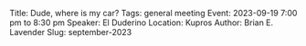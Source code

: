 Title: Dude, where is my car?
Tags: general meeting
Event: 2023-09-19 7:00 pm to 8:30 pm
Speaker: El Duderino
Location: Kupros
Author: Brian E. Lavender
Slug: september-2023
